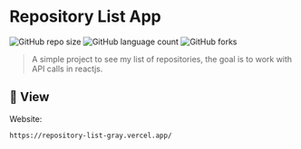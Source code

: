 # Repository List App

![GitHub repo size](https://img.shields.io/github/repo-size/iuricode/README-template?style=for-the-badge)
![GitHub language count](https://img.shields.io/github/languages/count/iuricode/README-template?style=for-the-badge)
![GitHub forks](https://img.shields.io/github/forks/iuricode/README-template?style=for-the-badge)

> A simple project to see my list of repositories, the goal is to work with API calls in reactjs.

## 🚀 View

Website:
```
https://repository-list-gray.vercel.app/
```


